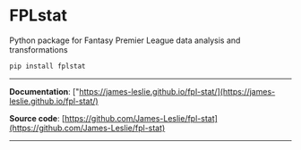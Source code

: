 # FPLstat
Python package for Fantasy Premier League data analysis and transformations

```bash
pip install fplstat
```

---

**Documentation**: ["https://james-leslie.github.io/fpl-stat/](https://james-leslie.github.io/fpl-stat/)

**Source code**: [https://github.com/James-Leslie/fpl-stat](https://github.com/James-Leslie/fpl-stat)

---
